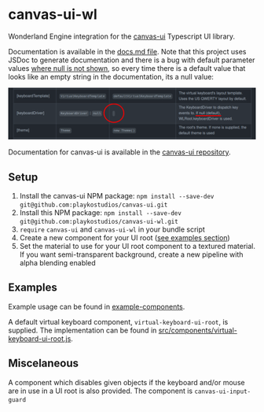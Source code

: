 # canvas-ui-wl

Wonderland Engine integration for the
[canvas-ui](https://github.com/playkostudios/canvas-ui) Typescript UI library.

Documentation is available in the [docs.md file](docs.md). Note that this
project uses JSDoc to generate documentation and there is a bug with default
parameter values
[where null is not shown](https://github.com/jsdoc2md/jsdoc-to-markdown/issues/170#issuecomment-452292087),
so every time there is a default value that looks like an empty string in the
documentation, its a null value:

![Example of the bug](jsdoc_bug.png)

Documentation for canvas-ui is available in the
[canvas-ui repository](https://github.com/playkostudios/canvas-ui).

## Setup

1. Install the canvas-ui NPM package: `npm install --save-dev git@github.com:playkostudios/canvas-ui.git`
2. Install this NPM package: `npm install --save-dev git@github.com:playkostudios/canvas-ui-wl.git`
3. `require` `canvas-ui` and `canvas-ui-wl` in your bundle script
4. Create a new component for your UI root ([see examples section](#Examples))
5. Set the material to use for your UI root component to a textured material. If you want semi-transparent background, create a new pipeline with alpha blending enabled

## Examples

Example usage can be found in
[example-components](https://github.com/playkostudios/canvas-ui-wl/tree/master/example-components).

A default virtual keyboard component, `virtual-keyboard-ui-root`, is supplied.
The implementation can be found in
[src/components/virtual-keyboard-ui-root.js](https://github.com/playkostudios/canvas-ui-wl/blob/master/src/components/virtual-keyboard-ui-root.js).

## Miscelaneous

A component which disables given objects if the keyboard and/or mouse are in use
in a UI root is also provided. The component is `canvas-ui-input-guard`